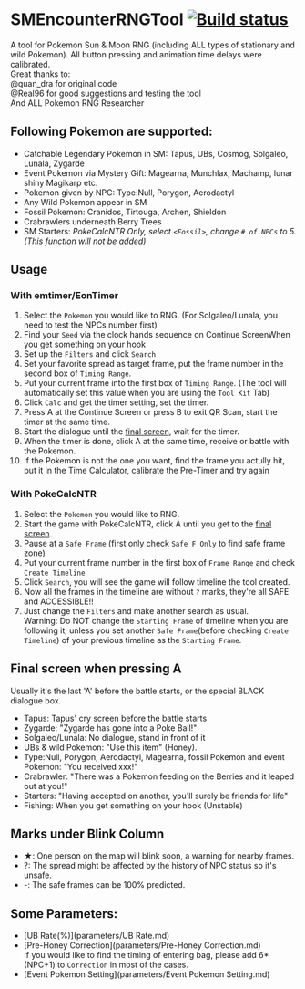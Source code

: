 ﻿# SMEncounterRNGTool  [![Build status](https://ci.appveyor.com/api/projects/status/hv29i210qixas6kw?svg=true)](https://ci.appveyor.com/project/wwwwwwzx/smencounterrngtool)

A tool for Pokemon Sun & Moon RNG (including ALL types of stationary and wild Pokemon). All button pressing and animation time delays were calibrated.<br>
Great thanks to:<br>
@quan_dra for original code<br>
@Real96 for good suggestions and testing the tool<br>
And ALL Pokemon RNG Researcher<br>

## Following Pokemon are supported:
- Catchable Legendary Pokemon in SM: Tapus, UBs, Cosmog, Solgaleo, Lunala, Zygarde
- Event Pokemon via Mystery Gift: Magearna, Munchlax, Machamp, lunar shiny Magikarp etc.
- Pokemon given by NPC: Type:Null, Porygon, Aerodactyl
- Any Wild Pokemon appear in SM
- Fossil Pokemon: Cranidos, Tirtouga, Archen, Shieldon
- Crabrawlers underneath Berry Trees
- SM Starters: _PokeCalcNTR Only, select `<Fossil>`, change `# of NPCs` to 5. (This function will not be added)_

## Usage
### With emtimer/EonTimer
1. Select the `Pokemon` you would like to RNG. (For Solgaleo/Lunala, you need to test the NPCs number first)
2. Find your `Seed` via the clock hands sequence on Continue ScreenWhen you get something on your hook
3. Set up the `Filters` and click `Search`
4. Set your favorite spread as target frame, put the frame number in the second box of `Timing Range`.
5. Put your current frame into the first box of `Timing Range`. (The tool will automatically set this value when you are using the `Tool Kit` Tab)
6. Click `Calc` and get the timer setting, set the timer. 
7. Press A at the Continue Screen or press B to exit QR Scan, start the timer at the same time.
8. Start the dialogue until the [final screen](#final-screen-when-pressing-a), wait for the timer.
9. When the timer is done, click A at the same time, receive or battle with the Pokemon.
10. If the Pokemon is not the one you want, find the frame you actully hit, put it in the Time Calculator, calibrate the Pre-Timer and try again

### With PokeCalcNTR
 1. Select the `Pokemon` you would like to RNG.
 2. Start the game with PokeCalcNTR, click A until you get to the [final screen](#final-screen-when-pressing-a).
 3. Pause at a `Safe Frame` (first only check `Safe F Only` to find safe frame zone)
 4. Put your current frame number in the first box of `Frame Range` and check `Create Timeline`
 5. Click `Search`, you will see the game will follow timeline the tool created.
 6. Now all the frames in the timeline are without `?` marks, they're all SAFE and ACCESSIBLE!!
 7. Just change the `Filters` and make another search as usual.<br>
 Warning: Do NOT change the `Starting Frame` of timeline when you are following it, unless you set another `Safe Frame`(before checking `Create Timeline`) of your previous timeline as the `Starting Frame`.

## Final screen when pressing A
Usually it's the last 'A' before the battle starts, or the special BLACK dialogue box.<br>
- Tapus: Tapus' cry screen before the battle starts
- Zygarde: "Zygarde has gone into a Poke Ball!"
- Solgaleo/Lunala: No dialogue, stand in front of it
- UBs & wild Pokemon: "Use this item" (Honey). 
- Type:Null, Porygon, Aerodactyl, Magearna, fossil Pokemon and event Pokemon: "You received xxx!"
- Crabrawler: "There was a Pokemon feeding on the Berries and it leaped out at you!"
- Starters: "Having accepted on another, you'll surely be friends for life"
- Fishing: When you get something on your hook (Unstable)

## Marks under Blink Column
- ★: One person on the map will blink soon, a warning for nearby frames.
- ?: The spread might be affected by the history of NPC status so it's unsafe. 
- -: The safe frames can be 100% predicted.

## Some Parameters:
- [UB Rate(%)](parameters/UB Rate.md)
- [Pre-Honey Correction](parameters/Pre-Honey Correction.md) <br>
If you would like to find the timing of entering bag, please add 6*(NPC+1) to `Correction` in most of the cases.
- [Event Pokemon Setting](parameters/Event Pokemon Setting.md)